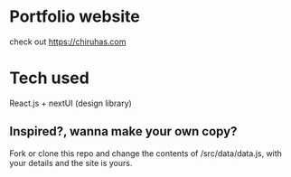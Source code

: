 # Portfolio website

check out https://chiruhas.com

# Tech used

React.js + nextUI (design library)

## Inspired?, wanna make your own copy?

Fork or clone this repo and change the contents of /src/data/data.js, with your details and the site is yours.





